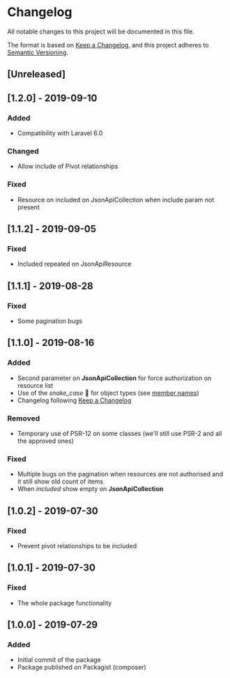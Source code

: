 # Changelog

All notable changes to this project will be documented in this file.

The format is based on [Keep a Changelog](https://keepachangelog.com/en/1.0.0/),
and this project adheres to [Semantic Versioning](https://semver.org/spec/v2.0.0.html).

## [Unreleased]

## [1.2.0] - 2019-09-10

### Added

- Compatibility with Laravel 6.0

### Changed

- Allow include of Pivot relationships

### Fixed

- Resource on included on JsonApiCollection when include param not present

## [1.1.2] - 2019-09-05

### Fixed

- Included repeated on JsonApiResource

## [1.1.1] - 2019-08-28

### Fixed

- Some pagination bugs

## [1.1.0] - 2019-08-16

### Added

- Second parameter on **JsonApiCollection** for force authorization on resource list
- Use of the _snake_case_ 🐍 for object types (see [member names](https://jsonapi.org/format/#document-member-names))
- Changelog following [Keep a Changelog](https://keepachangelog.com/en/1.0.0/)

### Removed

- Temporary use of PSR-12 on some classes (we'll still use PSR-2 and all the approved ones)

### Fixed

- Multiple bugs on the pagination when resources are not authorised and it still show old count of items
- When _included_ show empty on **JsonApiCollection**

## [1.0.2] - 2019-07-30

### Fixed

- Prevent pivot relationships to be included

## [1.0.1] - 2019-07-30

### Fixed

- The whole package functionality

## [1.0.0] - 2019-07-29

### Added

- Initial commit of the package
- Package published on Packagist (composer)
